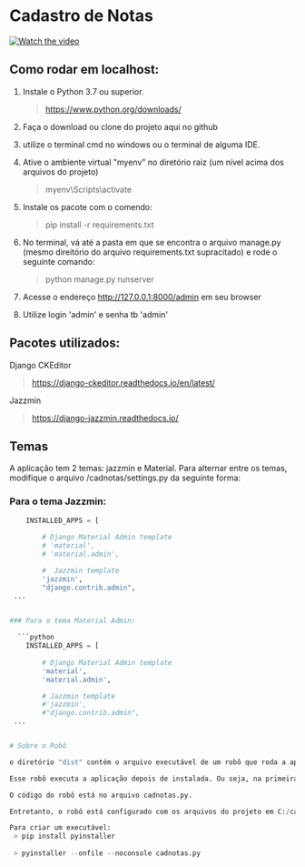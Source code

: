 # Cadastro de Notas

[![Watch the video](https://img.youtube.com/vi/x1gyLl1QdM4/0.jpg)](https://youtu.be/x1gyLl1QdM4)

## Como rodar em localhost:

1. Instale o Python 3.7 ou superior. 

   > https://www.python.org/downloads/

2. Faça o download ou clone do projeto aqui no github

3. utilize o terminal cmd no windows ou o terminal de alguma IDE.

4. Ative o ambiente virtual "myenv" no diretório raiz (um nível acima dos arquivos do projeto)
         
      > myenv\Scripts\activate
      
5. Instale os pacote com o comendo:

      > pip install -r requirements.txt

5. No terminal, vá até a pasta em que se encontra o arquivo manage.py (mesmo direitório do arquivo requirements.txt supracitado) e rode o seguinte comando:

      > python manage.py runserver
   
   
7. Acesse o endereço http://127.0.0.1:8000/admin em seu browser

8. Utilize login 'admin' e senha tb 'admin'


 ## Pacotes utilizados:
 
 Django CKEditor
   > https://django-ckeditor.readthedocs.io/en/latest/
 
 Jazzmin
   >https://django-jazzmin.readthedocs.io/
 
  ## Temas
  
  A aplicação tem 2 temas: jazzmin e Material. Para alternar entre os temas, modifique o arquivo /cadnotas/settings.py da seguinte forma:
  
  ### Para o tema Jazzmin:
  
  ```python
      INSTALLED_APPS = [
      
          # Django Material Admin template
          # 'material',
          # 'material.admin',

          #  Jazzmin template
          'jazzmin',
          "django.contrib.admin",
   ...
  
  
  ### Para o tema Material Admin:
    
    ```python
      INSTALLED_APPS = [
      
          # Django Material Admin template
          'material',
          'material.admin',

          # Jazzmin template
          #'jazzmin',
          #"django.contrib.admin",
   ...
  
  
# Sobre o Robô

o diretório "dist" contém o arquivo executável de um robô que roda a aplicação em um servidor local. 

Esse robô executa a aplicação depois de instalada. Ou seja, na primeira execução é preciso seguir os passo acima até o item 5, pois somente depois de instalados os requerimentos o robô funcionará. 

O código do robô está no arquivo cadnotas.py.
 
Entretanto, o robô está configurado com os arquivos do projeto em C:/cad-notas. Se o seu caminho for difenrente, altere a linha 10 do arquivo cadnotas.py e crie outro executável. 

Para criar um executável:
   > pip install pyinstaller
   
   > pyinstaller --onfile --noconsole cadnotas.py
   
   
 

